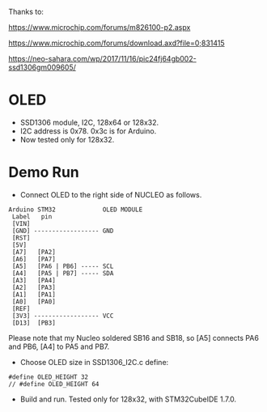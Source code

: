Thanks to:

https://www.microchip.com/forums/m826100-p2.aspx

https://www.microchip.com/forums/download.axd?file=0;831415

https://neo-sahara.com/wp/2017/11/16/pic24fj64gb002-ssd1306gm009605/

# OLED

- SSD1306 module, I2C, 128x64 or 128x32.
- I2C address is 0x78. 0x3c is for Arduino.
- Now tested only for 128x32.

# Demo Run

- Connect OLED to the right side of NUCLEO as follows.

```
Arduino STM32             OLED MODULE
 Label   pin
 [VIN]
 [GND] ------------------ GND
 [RST]
 [5V]
 [A7]   [PA2]
 [A6]   [PA7]
 [A5]   [PA6 | PB6] ----- SCL
 [A4]   [PA5 | PB7] ----- SDA
 [A3]   [PA4]
 [A2]   [PA3]
 [A1]   [PA1]
 [A0]   [PA0]
 [REF]
 [3V3] ------------------ VCC
 [D13]  [PB3]
```

Please note that my Nucleo soldered SB16 and SB18, so [A5] connects PA6 and PB6, [A4] to PA5 and PB7.

- Choose OLED size in SSD1306_I2C.c define:

```cpp:
#define OLED_HEIGHT 32
// #define OLED_HEIGHT 64
```

- Build and run. Tested only for 128x32, with STM32CubeIDE 1.7.0.
